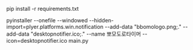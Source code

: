pip install -r requirements.txt


pyinstaller --onefile --windowed --hidden-import=plyer.platforms.win.notification --add-data "bbomologo.png;." --add-data "desktopnotifier.ico;." --name 뽀모도로타이머 --icon=desktopnotifier.ico main.py

